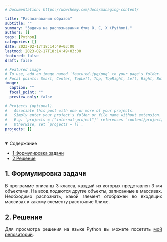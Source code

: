 ```yaml
---
# Documentation: https://wowchemy.com/docs/managing-content/

title: "Распознавания образов"
subtitle: ""
summary: "Задача на распознавания букв О, С, Х (Python)."
authors: []
tags: [Python]
categories: []
date: 2023-02-17T18:14:49+03:00
lastmod: 2023-02-17T18:14:49+03:00
featured: false
draft: false

# Featured image
# To use, add an image named `featured.jpg/png` to your page's folder.
# Focal points: Smart, Center, TopLeft, Top, TopRight, Left, Right, BottomLeft, Bottom, BottomRight.
image:
  caption: ""
  focal_point: ""
  preview_only: false

# Projects (optional).
#   Associate this post with one or more of your projects.
#   Simply enter your project's folder or file name without extension.
#   E.g. `projects = ["internal-project"]` references `content/project/deep-learning/index.md`.
#   Otherwise, set `projects = []`.
projects: []
---
```



<details class="toc-inpage d-print-none  " open="">
<summary class="font-weight-bold">Содержание</summary>
<nav id="TableOfContents" class="nav flex-column">
<ul>
<li class="nav-item"><a href="#problem" class="nav-link"><span class="section-num">1</span> Формулировка задачи</a></li>
<li class="nav-item"><a href="#solution" class="nav-link"><span class="section-num">2</span> Решение </a></li>
</ul>
</nav>
</details>


<h2 id='problem'><span class="section-num"><b>1</span>. Формулировка задачи</b></h2>
<p align="justify">В программе описаны 3 класса, каждый из которых представлен 3-мя объектами. На вход подаются другие объекты, записанные в массивах. Необходимо распознать, какой элемент отображен во входящих массивах к какому элементу расстояние ближе.</p>

<h2 id='solution'><span class="section-num"><b>2</span>. Решение</b></h2>
<p align="justify">Для просмотра решения на языке Python вы можете посетить <a href="https://github.com/Jexari/intelligent-systems" target = "_blank">мой репозиторий</a>.</p>
